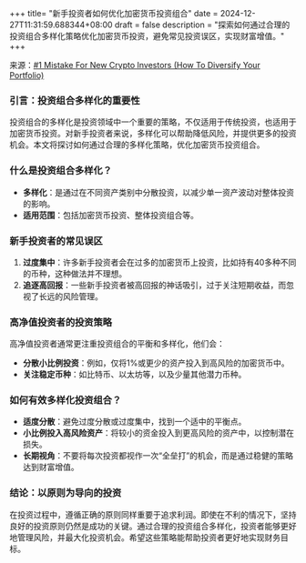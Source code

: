 +++
title= "新手投资者如何优化加密货币投资组合"
date = 2024-12-27T11:31:59.688344+08:00
draft = false
description = "探索如何通过合理的投资组合多样化策略优化加密货币投资，避免常见投资误区，实现财富增值。"
+++

来源：[#1 Mistake For New Crypto Investors (How To Diversify Your Portfolio)](https://www.youtube.com/watch?v=8w-XazAWJOA)

### 引言：投资组合多样化的重要性

投资组合的多样化是投资领域中一个重要的策略，不仅适用于传统投资，也适用于加密货币投资。对新手投资者来说，多样化可以帮助降低风险，并提供更多的投资机会。本文将探讨如何通过合理的多样化策略，优化加密货币投资组合。

### 什么是投资组合多样化？

- **多样化**：是通过在不同资产类别中分散投资，以减少单一资产波动对整体投资的影响。
- **适用范围**：包括加密货币投资、整体投资组合等。

### 新手投资者的常见误区

1. **过度集中**：许多新手投资者会在过多的加密货币上投资，比如持有40多种不同的币种，这种做法并不理想。
2. **追逐高回报**：一些新手投资者被高回报的神话吸引，过于关注短期收益，而忽视了长远的风险管理。

### 高净值投资者的投资策略

高净值投资者通常更注重投资组合的平衡和多样化，他们会：

- **分散小比例投资**：例如，仅将1%或更少的资产投入到高风险的加密货币中。
- **关注稳定币种**：如比特币、以太坊等，以及少量其他潜力币种。

### 如何有效多样化投资组合？

- **适度分散**：避免过度分散或过度集中，找到一个适中的平衡点。
- **小比例投入高风险资产**：将较小的资金投入到更高风险的资产中，以控制潜在损失。
- **长期视角**：不要将每次投资都视作一次“全垒打”的机会，而是通过稳健的策略达到财富增值。

### 结论：以原则为导向的投资

在投资过程中，遵循正确的原则同样重要于追求利润。即使在不利的情况下，坚持良好的投资原则仍然是成功的关键。通过合理的投资组合多样化，投资者能够更好地管理风险，并最大化投资机会。希望这些策略能帮助投资者更好地实现财务目标。